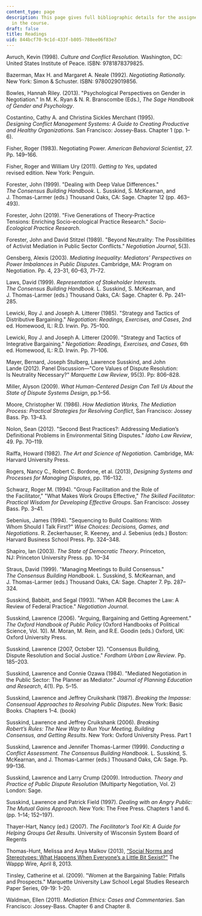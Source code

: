 ```yaml
---
content_type: page
description: This page gives full bibliographic details for the assigned readings
  in the course.
draft: false
title: Readings
uid: 844bcf70-9c1d-433f-b805-788ee06f83e7
---
```

Avruch, Kevin (1998). *Culture and Conflict Resolution.* Washington, DC: United States Institute of Peace. ISBN: 9781878379825.

Bazerman, Max H. and Margaret A. Neale (1992). *Negotiating Rationally.* New York: Simon & Schuster. ISBN: 9780029019856.

Bowles, Hannah Riley. (2013). "Psychological Perspectives on Gender in Negotiation." In M. K. Ryan & N. R. Branscombe (Eds.), *The Sage Handbook of Gender and Psychology*.

Costantino, Cathy A. and Christina Sickles Merchant (1995). *Designing Conflict Management Systems: A Guide to Creating Productive and Healthy Organizations.* San Francisco: Jossey-Bass. Chapter 1 (pp. 1–6).

Fisher, Roger (1983). Negotiating Power. *American Behavioral Scientist*, 27. Pp. 149–166.

Fisher, Roger and William Ury (2011). *Getting to Yes*, updated revised edition. New York: Penguin.

Forester, John (1999). "Dealing with Deep Value Differences." *The Consensus Building Handbook*. L. Susskind, S. McKearnan, and J. Thomas-Larmer (eds.) Thousand Oaks, CA: Sage. Chapter 12 (pp. 463–493).

Forester, John (2019). "Five Generations of Theory-Practice Tensions: Enriching Socio-ecological Practice Research." *Socio-Ecological Practice Research*.

Forester, John and David Stitzel (1989). "Beyond Neutrality: The Possibilities of Activist Mediation in Public Sector Conflicts." *Negotiation Journal*, 5(3).

Gensberg, Alexis (2003). *Mediating Inequality: Mediators’ Perspectives on Power Imbalances in Public Disputes*. Cambridge, MA: Program on Negotiation. Pp. 4, 23–31, 60–63, 71–72.

Laws, David (1999). *Representation of Stakeholder Interests. The Consensus Building Handbook.* L. Susskind, S. McKearnan, and J. Thomas-Larmer (eds.) Thousand Oaks, CA: Sage. Chapter 6. Pp. 241–285.

Lewicki, Roy J. and Joseph A. Litterer (1985). "Strategy and Tactics of Distributive Bargaining." *Negotiation: Readings, Exercises, and Cases*, 2nd ed. Homewood, IL: R.D. Irwin. Pp. 75–100.

Lewicki, Roy J. and Joseph A. Litterer (2009). "Strategy and Tactics of Integrative Bargaining." *Negotiation: Readings, Exercises, and Cases*, 6th ed. Homewood, IL: R.D. Irwin. Pp. 71–106.

Mayer, Bernard, Joseph Stulberg, Lawrence Susskind, and John Lande (2012). Panel Discussion—"Core Values of Dispute Resolution: Is Neutrality Necessary?" *Marquette Law Review*, 95(3). Pp: 806–828. 

Miller, Alyson (2009). *What Human-Centered Design Can Tell Us About the State of Dispute Systems Design*, pp.1–56.

Moore, Christopher W. (1986). *How Mediation Works, The Mediation Process: Practical Strategies for Resolving Conflict*, San Francisco: Jossey Bass. Pp. 13–43.

Nolon, Sean (2012). "Second Best Practices?: Addressing Mediation’s Definitional Problems in Environmental Siting Disputes." *Idaho Law Review*, 49. Pp. 70–119.

Raiffa, Howard (1982). *The Art and Science of Negotiation*. Cambridge, MA: Harvard University Press.

Rogers, Nancy C., Robert C. Bordone, et al. (2013), *Designing Systems and Processes for Managing Disputes*, pp. 116–132.

Schwarz, Roger M. (1994). "Group Facilitation and the Role of the Facilitator," "What Makes Work Groups Effective," *The Skilled Facilitator: Practical Wisdom for Developing Effective Groups*. San Francisco: Jossey Bass. Pp. 3–41.

Sebenius, James (1994). "Sequencing to Build Coalitions: With Whom Should I Talk First?" *Wise Choices: Decisions, Games, and Negotiations*. R. Zeckerhauser, R. Keeney, and J. Sebenius (eds.) Boston: Harvard Business School Press. Pp. 324–348.

Shapiro, Ian (2003). *The State of Democratic Theory*. Princeton, NJ: Princeton University Press. pp. 10–34

Straus, David (1999). "Managing Meetings to Build Consensus." *The Consensus Building Handbook*. L. Susskind, S. McKearnan, and J. Thomas-Larmer (eds.) Thousand Oaks, CA: Sage. Chapter 7. Pp. 287–324.

Susskind, Babbitt, and Segal (1993). "When ADR Becomes the Law: A Review of Federal Practice." *Negotiation Journal*.

Susskind, Lawrence (2006). "Arguing, Bargaining and Getting Agreement." *The Oxford Handbook of Public Policy* (Oxford Handbooks of Political Science, Vol. 10). M. Moran, M. Rein, and R.E. Goodin (eds.) Oxford, UK: Oxford University Press.

Susskind, Lawrence (2007, October 12). "Consensus Building, Dispute Resolution and Social Justice." *Fordham Urban Law Review*. Pp. 185–203.

Susskind, Lawrence and Connie Ozawa (1984). "Mediated Negotiation in the Public Sector: The Planner as Mediator." *Journal of Planning Education and Research*, 4(1). Pp. 5–15.

Susskind, Lawrence and Jeffrey Cruikshank (1987). *Breaking the Impasse: Consensual Approaches to Resolving Public Disputes*. New York: Basic Books. Chapters 1–4. (book) 

Susskind, Lawrence and Jeffrey Cruikshank (2006). *Breaking Robert’s Rules: The New Way to Run Your Meeting, Building Consensus, and Getting Results*. New York: Oxford University Press. Part 1

Susskind, Lawrence and Jennifer Thomas-Larmer (1999). *Conducting a Conflict Assessment. The Consensus Building Handbook*. L. Susskind, S. McKearnan, and J. Thomas-Larmer (eds.) Thousand Oaks, CA: Sage. Pp. 99–136.

Susskind, Lawrence and Larry Crump (2009). Introduction. *Theory and Practice of Public Dispute Resolution* (Multiparty Negotiation, Vol. 2) London: Sage.

Susskind, Lawrence and Patrick Field (1997). *Dealing with an Angry Public: The Mutual Gains Approach*. New York: The Free Press. Chapters 1 and 6. (pp. 1–14; 152–197).

Thayer-Hart, Nancy (ed.) (2007). *The Facilitator’s Tool Kit: A Guide for Helping Groups Get Results*. University of Wisconsin System Board of Regents

Thomas-Hunt, Melissa and Anya Malkov (2013), [“Social Norms and Stereotypes: What Happens When Everyone’s a Little Bit Sexist?”](http://wapppwire.blogspot.com/2013/04/social-norms-and-stereotypes-what.html) The Wappp Wire, April 8, 2013.

Tinsley, Catherine et al. (2009). "Women at the Bargaining Table: Pitfalls and Prospects." Marquette University Law School Legal Studies Research Paper Series, 09-19: 1–20.

Waldman, Ellen (2011). *Mediation Ethics: Cases and Commentaries*. San Francisco: Jossey-Bass. Chapter 6 and Chapter 8.